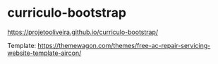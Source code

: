 # curriculo-bootstrap

https://projetooliveira.github.io/curriculo-bootstrap/

Template:
https://themewagon.com/themes/free-ac-repair-servicing-website-template-aircon/
